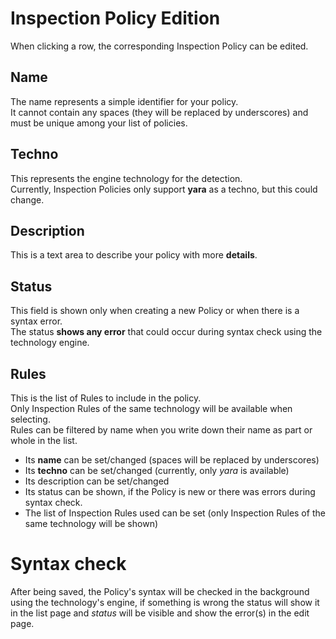 # Inspection Policy Edition
When clicking a row, the corresponding Inspection Policy can be edited.  

## Name
The name represents a simple identifier for your policy.  
It cannot contain any spaces (they will be replaced by underscores) and must be unique among your list of policies.

## Techno
This represents the engine technology for the detection.  
Currently, Inspection Policies only support **yara** as a techno, but this could change.

## Description
This is a text area to describe your policy with more **details**.

## Status
This field is shown only when creating a new Policy or when there is a syntax error.  
The status **shows any error** that could occur during syntax check using the technology engine.

## Rules
This is the list of Rules to include in the policy.  
Only Inspection Rules of the same technology will be available when selecting.  
Rules can be filtered by name when you write down their name as part or whole in the list.

- Its **name** can be set/changed (spaces will be replaced by underscores)
- Its **techno** can be set/changed (currently, only *yara* is available)
- Its description can be set/changed
- Its status can be shown, if the Policy is new or there was errors during syntax check.
- The list of Inspection Rules used can be set (only Inspection Rules of the same technology will be shown)

# Syntax check
After being saved, the Policy's syntax will be checked in the background using the technology's engine, if something is wrong the status will show it in the list page and *status* will be visible and show the error(s) in the edit page.
